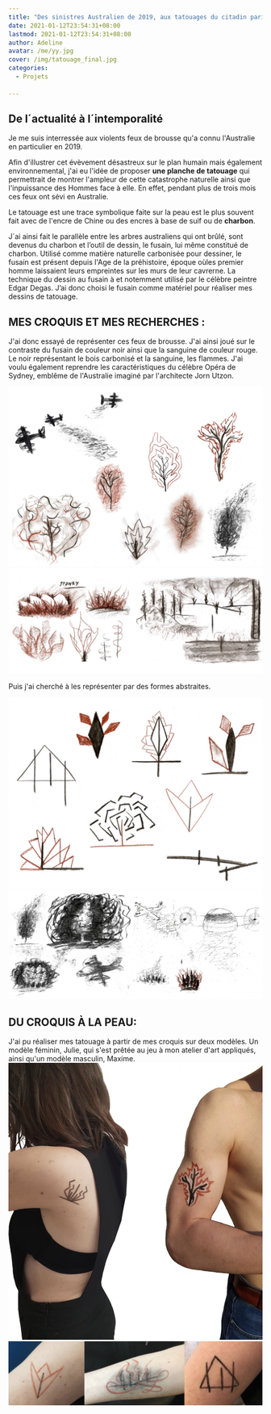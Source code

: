 ```yaml
---
title: "Des sinistres Australien de 2019, aux tatouages du citadin parisien"
date: 2021-01-12T23:54:31+08:00
lastmod: 2021-01-12T23:54:31+08:00
author: Adeline
avatar: /me/yy.jpg
cover: /img/tatouage_final.jpg
categories:
  - Projets

---
```


<!--more-->

## De l´actualité à l´intemporalité

Je me suis interressée aux violents feux de brousse qu'a connu l'Australie en particulier en 2019.

Afin d'illustrer cet évèvement désastreux sur le plan humain mais également environnemental, j'ai eu l'idée de proposer **une planche de tatouage** qui permettrait de montrer l'ampleur de cette catastrophe naturelle ainsi que l'inpuissance des Hommes face à elle. En effet, pendant plus de trois mois ces feux ont sévi en Australie.

Le tatouage est une trace symbolique faite sur la peau est le plus souvent fait avec de l'encre de Chine ou des encres à base de suif ou de **charbon**. 

J´ai ainsi fait le parallèle entre les arbres australiens qui ont brûlé, sont devenus du charbon et l’outil de dessin, le fusain, lui même constitué de charbon. Utilisé comme matière naturelle carbonisée pour dessiner, le fusain est présent depuis l'Age de la préhistoire, époque oùles premier homme laissaient leurs empreintes sur les murs de leur cavrerne. La technique du dessin au fusain à et notemment utilisé par le célèbre peintre Edgar Degas.
 J’ai donc choisi le fusain comme matériel pour réaliser mes dessins de tatouage. 

## MES CROQUIS ET MES RECHERCHES :

J'ai donc essayé de représenter ces feux de brousse. J'ai ainsi joué sur le contraste du fusain de couleur noir ainsi que la sanguine de couleur rouge. Le noir représentant le bois carbonisé et la sanguine, les flammes. J'ai voulu également reprendre les caractéristiques du célèbre Opéra de Sydney, emblême de l'Australie imaginé par l'architecte Jorn Utzon.

![Super image](/img/tatouage_croquis1.PNG)
![Super image](/img/tatouage_croquis2.jpg)

Puis j'ai cherché à les représenter par des formes abstraites.

![Super image](/img/tatouage_croquis3.JPG)
![Super image](/img/tatouage_croquis4.jpg)


## DU CROQUIS À LA PEAU:

J'ai pu réaliser mes tatouage à partir de mes croquis sur deux modèles. Un modèle féminin, Julie, qui s'est prêtée au jeu à mon atelier d'art appliqués, ainsi qu'un modèle masculin, Maxime.
![Super image](/img/tatouage_final.jpg)
![Super image](/img/tatouage_shoot.jpg)


